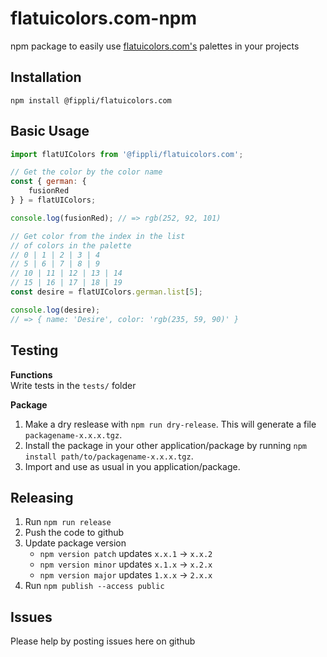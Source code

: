 # flatuicolors.com-npm

npm package to easily use [flatuicolors.com's](https://flatuicolors.com) palettes in your projects

## Installation

```
npm install @fippli/flatuicolors.com
```

## Basic Usage

```JavaScript
import flatUIColors from '@fippli/flatuicolors.com';

// Get the color by the color name
const { german: {
    fusionRed
} } = flatUIColors;

console.log(fusionRed); // => rgb(252, 92, 101)

// Get color from the index in the list
// of colors in the palette
// 0 | 1 | 2 | 3 | 4
// 5 | 6 | 7 | 8 | 9
// 10 | 11 | 12 | 13 | 14
// 15 | 16 | 17 | 18 | 19
const desire = flatUIColors.german.list[5];

console.log(desire);
// => { name: 'Desire', color: 'rgb(235, 59, 90)' }
```

## Testing

**Functions**  
Write tests in the `tests/` folder

**Package**

1. Make a dry reslease with `npm run dry-release`. This will generate a file `packagename-x.x.x.tgz`.
2. Install the package in your other application/package by running `npm install path/to/packagename-x.x.x.tgz`.
3. Import and use as usual in you application/package.

## Releasing

1. Run `npm run release`
2. Push the code to github
3. Update package version
   - `npm version patch` updates `x.x.1` -> `x.x.2`
   - `npm version minor` updates `x.1.x` -> `x.2.x`
   - `npm version major` updates `1.x.x` -> `2.x.x`
4. Run `npm publish --access public`

## Issues

Please help by posting issues here on github
